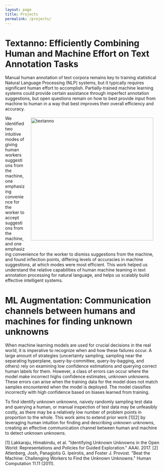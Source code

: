 ```yaml
---
layout: page
title: Projects
permalink: /projects/
---
```


# Textanno: Efficiently Combining Human and Machine Effort on Text Annotation Tasks

Manual human annotation of text corpora remains key to training statistical Natural Language Processing (NLP) systems, but it typically requires significant human effort to accomplish. Partially-trained machine learning systems could provide certain assistance through imperfect annotation suggestions, but open questions remain on how to best provide input from machine to human in a way that best improves their overall efficiency and accuracy.
<img src="../images/textanno.png" alt="textanno" style="float: right; margin: 20px; width: 400px;"/>

We identified two intuitive modes of giving human workers suggestions from the machine, one emphasizing convenience for the worker to accept suggestions from the machine, and one emphasizing convenience for the worker to dismiss suggestions from the machine, and found inflection points, differing levels of accuracies in machine suggestions, at which modes were most efficient. This work helped us understand the relative capabilities of human machine teaming in text annotation processing for natural language, and helps us scalably build effective intelligent systems.


# ML Augmentation: Communication channels between humans and machines for finding unknown unknowns

When machine learning models are used for crucial decisions in the real world, it is imperative to recognize when and how these failures occur. A large amount of strategies (uncertainty sampling, sampling near the separating hyperplane, query-by-committee, query-by-bagging, and others) rely on examining low confidence estimations and querying correct human labels for them. However, a class of errors can occur where the model make incorrect highs confidence estimates, unknown unknowns.  These errors can arise when the training data for the model does not match samples encountered when the model is deployed. The model classifies incorrectly with high confidence based on biases learned from training.

To find identify unknown unknowns, naively randomly sampling test data and querying a human, or manual inspection of test data may be unfeasibly costly, as there may be a relatively low number of problem points in proportion to the whole. This work aims to extend prior work [1][2] by leveraging human intuition for finding and describing unknown unknowns, creating an effective communication channel between human and machine to detect unknown unknowns.

[1] Lakkaraju, Himabindu, et al. "Identifying Unknown Unknowns in the Open World: Representations and Policies for Guided Exploration." AAAI. 2017.
[2] Attenberg, Josh, Panagiotis G. Ipeirotis, and Foster J. Provost. "Beat the Machine: Challenging Workers to Find the Unknown Unknowns." Human Computation 11.11 (2011).
